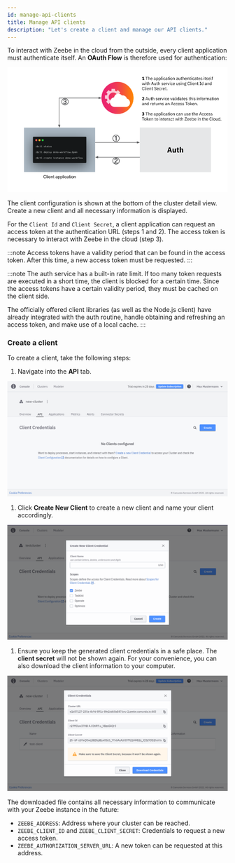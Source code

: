 ```yaml
---
id: manage-api-clients
title: Manage API clients
description: "Let's create a client and manage our API clients."
---
```


To interact with Zeebe in the cloud from the outside, every client application must authenticate itself. An **OAuth Flow** is therefore used for authentication:

![auth-flow](./img/client-auth.png)

The client configuration is shown at the bottom of the cluster detail view. Create a new client and all necessary information is displayed.

For the `Client Id` and `Client Secret`, a client application can request an access token at the authentication URL (steps 1 and 2). The access token is necessary to interact with Zeebe in the cloud (step 3).

:::note
Access tokens have a validity period that can be found in the access token. After this time, a new access token must be requested.
:::

:::note
The auth service has a built-in rate limit. If too many token requests are executed in a short time, the client is blocked for a certain time. Since the access tokens have a certain validity period, they must be cached on the client side.

The officially offered client libraries (as well as the Node.js client) have already integrated with the auth routine, handle obtaining and refreshing an access token, and make use of a local cache.
:::

### Create a client

To create a client, take the following steps:

1. Navigate into the **API** tab.

![cluster-details](img/cluster-detail-clients.png)

1. Click **Create New Client** to create a new client and name your client accordingly.

![create-client](img/cluster-details-create-client.png)

1. Ensure you keep the generated client credentials in a safe place. The **client secret** will not be shown again. For your convenience, you can also download the client information to your computer.

![created-client](img/cluster-details-created-client.png)

The downloaded file contains all necessary information to communicate with your Zeebe instance in the future:

- `ZEEBE_ADDRESS`: Address where your cluster can be reached.
- `ZEEBE_CLIENT_ID` and `ZEEBE_CLIENT_SECRET`: Credentials to request a new access token.
- `ZEEBE_AUTHORIZATION_SERVER_URL`: A new token can be requested at this address.
